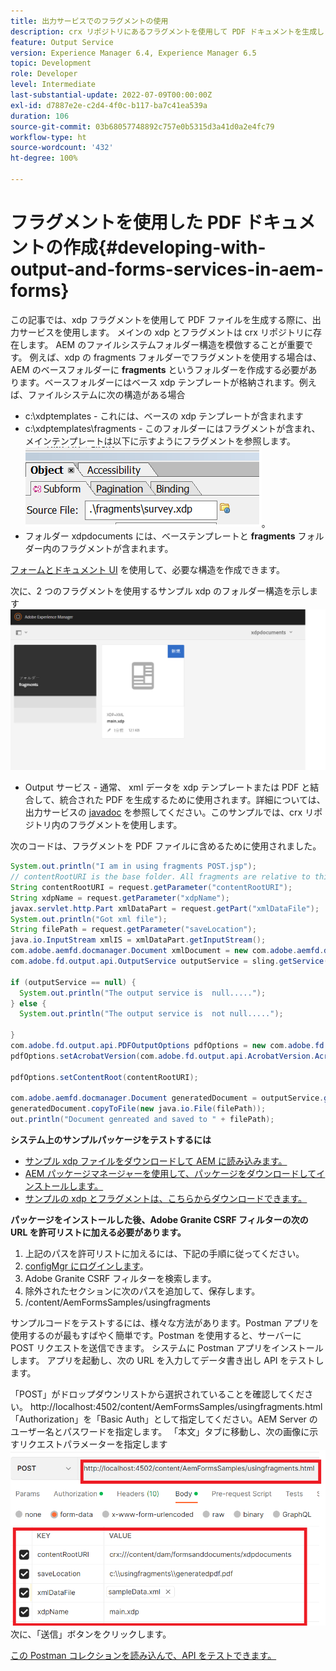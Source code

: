 ```yaml
---
title: 出力サービスでのフラグメントの使用
description: crx リポジトリにあるフラグメントを使用して PDF ドキュメントを生成します。
feature: Output Service
version: Experience Manager 6.4, Experience Manager 6.5
topic: Development
role: Developer
level: Intermediate
last-substantial-update: 2022-07-09T00:00:00Z
exl-id: d7887e2e-c2d4-4f0c-b117-ba7c41ea539a
duration: 106
source-git-commit: 03b68057748892c757e0b5315d3a41d0a2e4fc79
workflow-type: ht
source-wordcount: '432'
ht-degree: 100%

---
```


# フラグメントを使用した PDF ドキュメントの作成{#developing-with-output-and-forms-services-in-aem-forms}


この記事では、xdp フラグメントを使用して PDF ファイルを生成する際に、出力サービスを使用します。 メインの xdp とフラグメントは crx リポジトリに存在します。 AEM のファイルシステムフォルダー構造を模倣することが重要です。 例えば、xdp の fragments フォルダーでフラグメントを使用する場合は、AEM のベースフォルダーに **fragments** というフォルダーを作成する必要があります。ベースフォルダーにはベース xdp テンプレートが格納されます。例えば、ファイルシステムに次の構造がある場合
* c:\xdptemplates - これには、ベースの xdp テンプレートが含まれます
* c:\xdptemplates\fragments - このフォルダーにはフラグメントが含まれ、メインテンプレートは以下に示すようにフラグメントを参照します。
  ![fragment-xdp](assets/survey-fragment.png)。
* フォルダー xdpdocuments には、ベーステンプレートと **fragments** フォルダー内のフラグメントが含まれます。

[フォームとドキュメント UI](http://localhost:4502/aem/forms.html/content/dam/formsanddocuments) を使用して、必要な構造を作成できます。

次に、2 つのフラグメントを使用するサンプル xdp のフォルダー構造を示します
![フォームとドキュメント](assets/fragment-folder-structure-ui.png)


* Output サービス - 通常、 xml データを xdp テンプレートまたは PDF と結合して、統合された PDF を生成するために使用されます。詳細については、出力サービスの [javadoc](https://helpx.adobe.com/experience-manager/6-5/forms/javadocs/index.html?com/adobe/fd/output/api/OutputService.html) を参照してください。このサンプルでは、crx リポジトリ内のフラグメントを使用します。


次のコードは、フラグメントを PDF ファイルに含めるために使用されました。

```java
System.out.println("I am in using fragments POST.jsp");
// contentRootURI is the base folder. All fragments are relative to this folder
String contentRootURI = request.getParameter("contentRootURI");
String xdpName = request.getParameter("xdpName");
javax.servlet.http.Part xmlDataPart = request.getPart("xmlDataFile");
System.out.println("Got xml file");
String filePath = request.getParameter("saveLocation");
java.io.InputStream xmlIS = xmlDataPart.getInputStream();
com.adobe.aemfd.docmanager.Document xmlDocument = new com.adobe.aemfd.docmanager.Document(xmlIS);
com.adobe.fd.output.api.OutputService outputService = sling.getService(com.adobe.fd.output.api.OutputService.class);

if (outputService == null) {
  System.out.println("The output service is  null.....");
} else {
  System.out.println("The output service is  not null.....");

}
com.adobe.fd.output.api.PDFOutputOptions pdfOptions = new com.adobe.fd.output.api.PDFOutputOptions();
pdfOptions.setAcrobatVersion(com.adobe.fd.output.api.AcrobatVersion.Acrobat_11);

pdfOptions.setContentRoot(contentRootURI);

com.adobe.aemfd.docmanager.Document generatedDocument = outputService.generatePDFOutput(xdpName, xmlDocument, pdfOptions);
generatedDocument.copyToFile(new java.io.File(filePath));
out.println("Document genreated and saved to " + filePath);
```

**システム上のサンプルパッケージをテストするには**

* [サンプル xdp ファイルをダウンロードして AEM に読み込みます。](assets/xdp-templates-fragments.zip)
* [AEM パッケージマネージャーを使用して、パッケージをダウンロードしてインストールします。](assets/using-fragments-assets.zip)
* [サンプルの xdp とフラグメントは、こちらからダウンロードできます。](assets/xdptemplates.zip)

**パッケージをインストールした後、Adobe Granite CSRF フィルターの次の URL を許可リストに加える必要があります。**

1. 上記のパスを許可リストに加えるには、下記の手順に従ってください。
1. [configMgr にログインします](http://localhost:4502/system/console/configMgr)。
1. Adobe Granite CSRF フィルターを検索します。
1. 除外されたセクションに次のパスを追加して、保存します。
1. /content/AemFormsSamples/usingfragments

サンプルコードをテストするには、様々な方法があります。Postman アプリを使用するのが最もすばやく簡単です。Postman を使用すると、サーバーに POST リクエストを送信できます。 システムに Postman アプリをインストールします。
アプリを起動し、次の URL を入力してデータ書き出し API をテストします。

「POST」がドロップダウンリストから選択されていることを確認してください。
http://localhost:4502/content/AemFormsSamples/usingfragments.html
「Authorization」を「Basic Auth」として指定してください。AEM Server のユーザー名とパスワードを指定します。
「本文」タブに移動し、次の画像に示すリクエストパラメーターを指定します
![書き出し](assets/using-fragment-postman.png)
次に、「送信」ボタンをクリックします。

[この Postman コレクションを読み込んで、API をテストできます。](assets/usingfragments.postman_collection.json)
